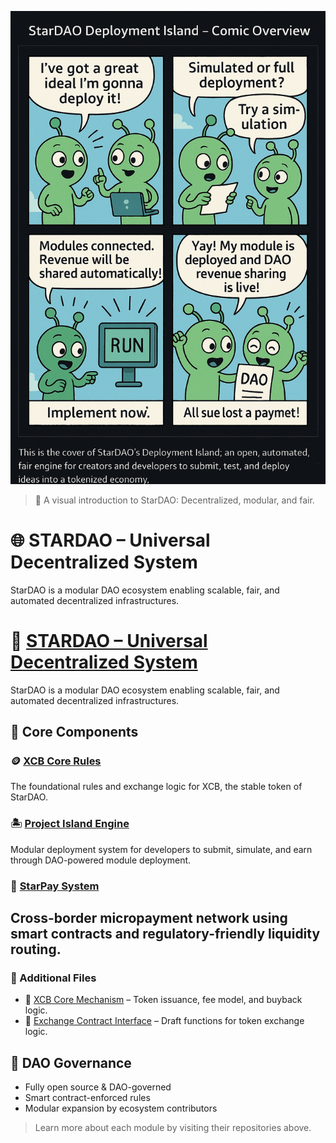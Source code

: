 ![StarDAO Overview Comic](./XCB.png)

> 🧠 A visual introduction to StarDAO: Decentralized, modular, and fair.

# 🌐 STARDAO – Universal Decentralized System

StarDAO is a modular DAO ecosystem enabling scalable, fair, and automated decentralized infrastructures.

# 🌌 [STARDAO – Universal Decentralized System](https://github.com/STARDAOLEADER-OH/STARDAO)

StarDAO is a modular DAO ecosystem enabling scalable, fair, and automated decentralized infrastructures.

## 🌟 Core Components

### 🪙 [XCB Core Rules](https://github.com/STARDAOLEADER-OH/XCB-CORE-RULES)
The foundational rules and exchange logic for XCB, the stable token of StarDAO.

### 🏝 [Project Island Engine](https://github.com/STARDAOLEADER-OH/STARDAO-PROJECT-ISLAND)
Modular deployment system for developers to submit, simulate, and earn through DAO-powered module deployment.

### 💸 [StarPay System](https://github.com/STARDAOLEADER-OH/STARDAO-StarPay)
Cross-border micropayment network using smart contracts and regulatory-friendly liquidity routing.
---
### 📁 Additional Files

- 📜 [XCB Core Mechanism](./XCB_CORE_MECHANISM.md) – Token issuance, fee model, and buyback logic.
- 📜 [Exchange Contract Interface](./XCB_EXCHANGE_CONTRACT.md) – Draft functions for token exchange logic.

## 🧠 DAO Governance
- Fully open source & DAO-governed
- Smart contract-enforced rules
- Modular expansion by ecosystem contributors

> Learn more about each module by visiting their repositories above.
